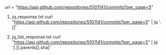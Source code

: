 url = "https://api.github.com/repositories/5101141/commits?per_page=5"


1. jq_response.txt
curl "https://api.github.com/repositories/5101141/commits?per_page=5" | jq '.[]'

2. jq_list_response.txt
curl "https://api.github.com/repositories/5101141/commits?per_page=5" | jq '[.[].parents[].sha]'

